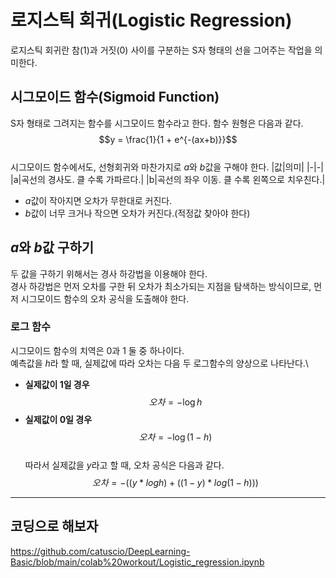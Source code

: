 # 로지스틱 회귀(Logistic Regression)
로지스틱 회귀란 참(1)과 거짓(0) 사이를 구분하는 S자 형태의 선을 그어주는 작업을 의미한다.

## 시그모이드 함수(Sigmoid Function)
S자 형태로 그려지는 함수를 시그모이드 함수라고 한다. 함수 원형은 다음과 같다.\
$$y = \frac{1}{1 + e^{-(ax+b)}}$$
\
시그모이드 함수에서도, 선형회귀와 마찬가지로 $a$와 $b$값을 구해야 한다.
|값|의미|
|-|-|
|a|곡선의 경사도. 클 수록 가파르다.|
|b|곡선의 좌우 이동. 클 수록 왼쪽으로 치우친다.|

- $a$값이 작아지면 오차가 무한대로 커진다.
- $b$값이 너무 크거나 작으면 오차가 커진다.(적정값 찾아야 한다)

## $a$와 $b$값 구하기
두 값을 구하기 위해서는 경사 하강법을 이용해야 한다.\
경사 하강법은 먼저 오차를 구한 뒤 오차가 최소가되는 지점을 탐색하는 방식이므로, 먼저 시그모이드 함수의 오차 공식을 도출해야 한다.

### 로그 함수
시그모이드 함수의 치역은 0과 1 둘 중 하나이다.\
예측값을 $h$라 할 때, 실제값에 따라 오차는 다음 두 로그함수의 양상으로 나타난다.\
- __실제값이 1일 경우__
$$오차 = -\log h$$
- __실제값이 0일 경우__
$$오차 = -\log{(1-h)}$$
\
따라서 실제값을 $y$라고 할 때, 오차 공식은 다음과 같다.\
$$오차 = -((y * log h) + ((1 - y) * log (1-h)))$$


---
## 코딩으로 해보자
https://github.com/catuscio/DeepLearning-Basic/blob/main/colab%20workout/Logistic_regression.ipynb
